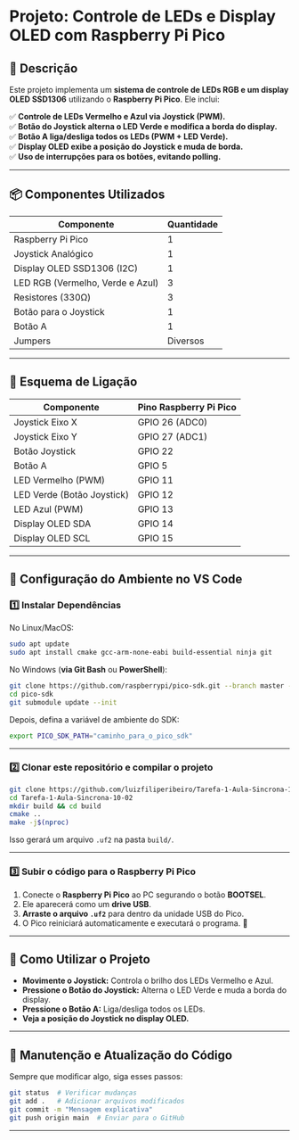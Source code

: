 # **Projeto: Controle de LEDs e Display OLED com Raspberry Pi Pico**

## **📌 Descrição**
Este projeto implementa um **sistema de controle de LEDs RGB e um display OLED SSD1306** utilizando o **Raspberry Pi Pico**. Ele inclui:

✅ **Controle de LEDs Vermelho e Azul via Joystick (PWM).**  
✅ **Botão do Joystick alterna o LED Verde e modifica a borda do display.**  
✅ **Botão A liga/desliga todos os LEDs (PWM + LED Verde).**  
✅ **Display OLED exibe a posição do Joystick e muda de borda.**  
✅ **Uso de interrupções para os botões, evitando polling.**

---

## **📦 Componentes Utilizados**

| Componente | Quantidade |
|------------|------------|
| Raspberry Pi Pico | 1 |
| Joystick Analógico | 1 |
| Display OLED SSD1306 (I2C) | 1 |
| LED RGB (Vermelho, Verde e Azul) | 3 |
| Resistores (330Ω) | 3 |
| Botão para o Joystick | 1 |
| Botão A | 1 |
| Jumpers | Diversos |

---

## **📌 Esquema de Ligação**

| Componente | Pino Raspberry Pi Pico |
|------------|------------------------|
| Joystick Eixo X | GPIO 26 (ADC0) |
| Joystick Eixo Y | GPIO 27 (ADC1) |
| Botão Joystick | GPIO 22 |
| Botão A | GPIO 5 |
| LED Vermelho (PWM) | GPIO 11 |
| LED Verde (Botão Joystick) | GPIO 12 |
| LED Azul (PWM) | GPIO 13 |
| Display OLED SDA | GPIO 14 |
| Display OLED SCL | GPIO 15 |

---

## **📌 Configuração do Ambiente no VS Code**

### **1️⃣ Instalar Dependências**
No Linux/MacOS:
```sh
sudo apt update
sudo apt install cmake gcc-arm-none-eabi build-essential ninja git
```

No Windows (**via Git Bash** ou **PowerShell**):
```sh
git clone https://github.com/raspberrypi/pico-sdk.git --branch master --depth=1
cd pico-sdk
git submodule update --init
```

Depois, defina a variável de ambiente do SDK:
```sh
export PICO_SDK_PATH="caminho_para_o_pico_sdk"
```

---

### **2️⃣ Clonar este repositório e compilar o projeto**
```sh
git clone https://github.com/luizfiliperibeiro/Tarefa-1-Aula-Sincrona-10-02.git
cd Tarefa-1-Aula-Sincrona-10-02
mkdir build && cd build
cmake ..
make -j$(nproc)
```

Isso gerará um arquivo `.uf2` na pasta `build/`.

---

### **3️⃣ Subir o código para o Raspberry Pi Pico**
1. Conecte o **Raspberry Pi Pico** ao PC segurando o botão **BOOTSEL**.  
2. Ele aparecerá como um **drive USB**.  
3. **Arraste o arquivo `.uf2`** para dentro da unidade USB do Pico.  
4. O Pico reiniciará automaticamente e executará o programa. 🎉  

---

## **📌 Como Utilizar o Projeto**
- **Movimente o Joystick:** Controla o brilho dos LEDs Vermelho e Azul.  
- **Pressione o Botão do Joystick:** Alterna o LED Verde e muda a borda do display.  
- **Pressione o Botão A:** Liga/desliga todos os LEDs.  
- **Veja a posição do Joystick no display OLED.**  

---

## **📌 Manutenção e Atualização do Código**
Sempre que modificar algo, siga esses passos:

```sh
git status  # Verificar mudanças
git add .   # Adicionar arquivos modificados
git commit -m "Mensagem explicativa"
git push origin main  # Enviar para o GitHub
```

---